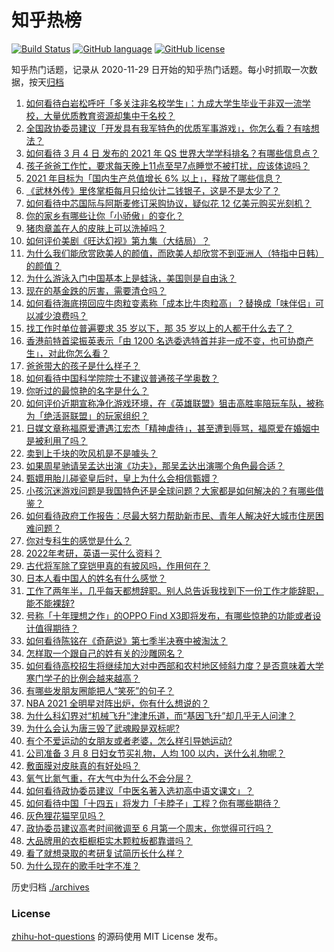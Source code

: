 # 知乎热榜
[![Build Status](https://github.com/ToWeLong/zhihu-hot-questions/workflows/CI/badge.svg)](https://github.com/ToWeLong/zhihu-hot-questions/actions)
[![GitHub language](https://img.shields.io/badge/language-golang-orange.svg)](https://golang.org/)
[![GitHub license](https://img.shields.io/github/license/ToWeLong/zhihu-hot-questions)](https://github.com/ToWeLong/zhihu-hot-questions/blob/main/LICENSE)

知乎热门话题，记录从 2020-11-29 日开始的知乎热门话题。每小时抓取一次数据，按天[归档](./archives)

<!-- BEGIN -->

1. [如何看待白岩松呼吁「多关注非名校学生」：九成大学生毕业于非双一流学校，大量优质教育资源却集中于名校？](https://www.zhihu.com/question/447502298)
1. [全国政协委员建议「开发具有我军特色的优质军事游戏」，你怎么看？有啥想法？](https://www.zhihu.com/question/447713024)
1. [如何看待 3 月 4 日 发布的 2021 年 QS 世界大学学科排名？有哪些信息点？](https://www.zhihu.com/question/400513576)
1. [孩子爸爸工作忙，要求每天晚上11点至早7点睡觉不被打扰，应该体谅吗？](https://www.zhihu.com/question/445300705)
1. [2021 年目标为「国内生产总值增长 6% 以上」，释放了哪些信息？](https://www.zhihu.com/question/447676515)
1. [《武林外传》里佟掌柜每月只给伙计二钱银子，这是不是太少了？](https://www.zhihu.com/question/46548040)
1. [如何看待中芯国际与阿斯麦修订采购协议，疑似花 12 亿美元购买光刻机？](https://www.zhihu.com/question/447504157)
1. [你的家乡有哪些让你「小骄傲」的变化？](https://www.zhihu.com/question/447184809)
1. [猪肉章盖在人的皮肤上可以洗掉吗？](https://www.zhihu.com/question/447167970)
1. [如何评价美剧《旺达幻视》第九集（大结局）？](https://www.zhihu.com/question/446803617)
1. [为什么我们能欣赏欧美人的颜值，而欧美人却欣赏不到亚洲人（特指中日韩）的颜值？](https://www.zhihu.com/question/287635027)
1. [为什么游泳入门中国基本上是蛙泳，美国则是自由泳？](https://www.zhihu.com/question/21555620)
1. [现在的基金跌的厉害，需要清仓吗？](https://www.zhihu.com/question/446437369)
1. [如何看待海底捞回应牛肉粒变素称「成本比牛肉粒高」？替换成「味伴侣」可以减少浪费吗？](https://www.zhihu.com/question/447743878)
1. [找工作时单位普遍要求 35 岁以下，那 35 岁以上的人都干什么去了？](https://www.zhihu.com/question/283474944)
1. [香港前特首梁振英表示「由 1200 名选委选特首并非一成不变，也可协商产生」，对此你怎么看？](https://www.zhihu.com/question/447634801)
1. [爸爸带大的孩子是什么样子？](https://www.zhihu.com/question/447602960)
1. [如何看待中国科学院院士不建议普通孩子学奥数？](https://www.zhihu.com/question/447598462)
1. [你听过的最惊艳的名字是什么？](https://www.zhihu.com/question/265694919)
1. [如何评价近期宣称净化游戏环境，在《英雄联盟》狙击高胜率陪玩车队，被称为「绝活哥联盟」的玩家组织？](https://www.zhihu.com/question/446977830)
1. [日媒文章称福原爱遭遇江宏杰「精神虐待」，甚至遭到辱骂，福原爱在婚姻中是被利用了吗？](https://www.zhihu.com/question/447558400)
1. [卖到上千块的吹风机是不是噱头？](https://www.zhihu.com/question/437185776)
1. [如果周星驰请吴孟达出演《功夫》，那吴孟达出演哪个角色最合适？](https://www.zhihu.com/question/446992925)
1. [甄嬛用胎儿碰瓷皇后时，皇上为什么会相信甄嬛？](https://www.zhihu.com/question/447167897)
1. [小孩沉迷游戏问题是我国特色还是全球问题？大家都是如何解决的？有哪些借鉴？](https://www.zhihu.com/question/447393189)
1. [如何看待政府工作报告：尽最大努力帮助新市民、青年人解决好大城市住房困难问题？](https://www.zhihu.com/question/447683130)
1. [你对专科生的感觉是什么？](https://www.zhihu.com/question/436236719)
1. [2022年考研，英语一买什么资料？](https://www.zhihu.com/question/377045443)
1. [古代将军除了穿铠甲真的有披风吗，作用何在？](https://www.zhihu.com/question/447145533)
1. [日本人看中国人的姓名有什么感觉？](https://www.zhihu.com/question/433563472)
1. [工作了两年半，几乎每天都想辞职。别人总告诉我找到下一份工作才能辞职，能不能裸辞?](https://www.zhihu.com/question/424561981)
1. [号称「十年理想之作」的OPPO Find X3即将发布，有哪些惊艳的功能或者设计值得期待？](https://www.zhihu.com/question/447018773)
1. [如何看待陈铭在《奇葩说》第七季半决赛中被淘汰？](https://www.zhihu.com/question/447313752)
1. [怎样取一个跟自己的姓有关的沙雕网名？](https://www.zhihu.com/question/447273744)
1. [如何看待高校招生将继续加大对中西部和农村地区倾斜力度？是否意味着大学寒门学子的比例会越来越高？](https://www.zhihu.com/question/447689879)
1. [有哪些发朋友圈能把人“笑死”的句子？](https://www.zhihu.com/question/447348553)
1. [NBA 2021 全明星对阵出炉，你有什么想说的？](https://www.zhihu.com/question/447684528)
1. [为什么科幻界对“机械飞升”津津乐道，而“基因飞升”却几乎无人问津？](https://www.zhihu.com/question/441417478)
1. [为什么会认为唐三毁了武魂殿是双标呢?](https://www.zhihu.com/question/447122036)
1. [有个不爱运动的女朋友或者老婆，怎么样引导她运动?](https://www.zhihu.com/question/279354545)
1. [公司准备 3 月 8 日妇女节买礼物，人均 100 以内，送什么礼物呢？](https://www.zhihu.com/question/445284756)
1. [敷面膜对皮肤真的有好处吗？](https://www.zhihu.com/question/391377441)
1. [氧气比氮气重，在大气中为什么不会分层？](https://www.zhihu.com/question/447442889)
1. [如何看待政协委员建议「中医名著入选初高中语文课文」？](https://www.zhihu.com/question/447607706)
1. [如何看待中国「十四五」将发力「卡脖子」工程？你有哪些期待？](https://www.zhihu.com/question/447374901)
1. [灰色狸花猫罕见吗？](https://www.zhihu.com/question/339386346)
1. [政协委员建议高考时间微调至 6 月第一个周末，你觉得可行吗？](https://www.zhihu.com/question/447599285)
1. [大品牌用的衣柜橱柜实木颗粒板都靠谱吗？](https://www.zhihu.com/question/271313928)
1. [看了就想录取的考研复试简历长什么样？](https://www.zhihu.com/question/309776348)
1. [为什么现在的歌手吐字不准？](https://www.zhihu.com/question/444895561)

<!-- END -->

历史归档 [./archives](./archives)


### License
[zhihu-hot-questions](https://github.com/towelong/zhihu-hot-questions) 的源码使用 MIT License 发布。